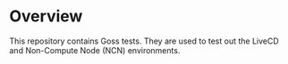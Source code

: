 # Overview
This repository contains Goss tests. They are used to test out the LiveCD and Non-Compute Node (NCN) environments.

